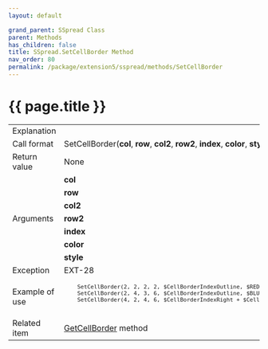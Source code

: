 ```yaml
---
layout: default

grand_parent: SSpread Class
parent: Methods
has_children: false
title: SSpread.SetCellBorder Method
nav_order: 80
permalink: /package/extension5/sspread/methods/SetCellBorder
---
```

# {{ page.title }}

<table>
  <tr>
    <td>Explanation</td>
    <td colspan="2"></td>
  </tr>
  <tr>
    <td>Call format</td>
    <td colspan="2">SetCellBorder(<b>col</b>, <b>row</b>, <b>col2</b>, <b>row2</b>, <b>index</b>, <b>color</b>, <b>style</b>)</td>
  </tr>
  <tr>
    <td>Return value</td>
    <td colspan="2">None</td>
  </tr>  
  <tr>
    <td rowspan="7">Arguments</td>
    <td><b>col</b></td>
    <td></td>
  </tr>
  <tr>
    <td><b>row</b></td>
    <td></td>
  </tr>
  <tr>
    <td><b>col2</b></td>
    <td></td>
  </tr>
  <tr>
    <td><b>row2</b></td>
    <td></td>
  </tr>
  <tr>
    <td><b>index</b></td>
    <td></td>
  </tr>
  <tr>
    <td><b>color</b></td>
    <td></td>
  </tr>
  <tr>
    <td><b>style</b></td>
    <td></td>
  </tr>
  <tr>
    <td>Exception</td>
    <td>EXT-28</td>
    <td></td>
  </tr>
  <tr>
    <td>Example of use</td>
    <td colspan="2"><code><pre>
    SetCellBorder(2, 2, 2, 2, $CellBorderIndexOutline, $RED, $CellBorderStyleSolid);
    SetCellBorder(2, 4, 3, 6, $CellBorderIndexOutline, $BLUE, $CellBorderStyleDot);
    SetCellBorder(4, 2, 4, 6, $CellBorderIndexRight + $CellBorderIndexTop, $GREEN, $CellBorderStyleFineSolid);
    </pre></code></td>
  </tr>
  <tr>
    <td>Related item</td>
    <td colspan="2"><a href="/package/extension5/sspread/methods/GetCellBorder">GetCellBorder</a> method</td>
  </tr>
</table>
